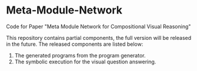 # Meta-Module-Network
Code for Paper "Meta Module Network for Compositional Visual Reasoning"

This repository contains partial components, the full version will be released in the future. The released components are listed below:
1. The generated programs from the program generator.
2. The symbolic execution for the visual question answering.
